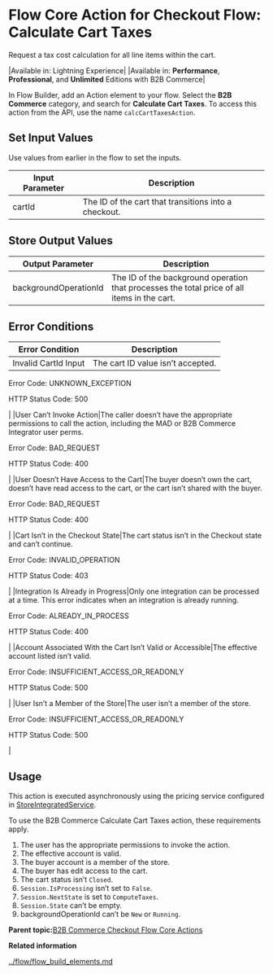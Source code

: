 # Flow Core Action for Checkout Flow: Calculate Cart Taxes

Request a tax cost calculation for all line items within the cart.

|Available in: Lightning Experience|
|Available in: **Performance**, **Professional**, and **Unlimited** Editions with B2B Commerce|

In Flow Builder, add an Action element to your flow. Select the **B2B Commerce** category, and search for **Calculate Cart Taxes**. To access this action from the API, use the name `calcCartTaxesAction`.

## Set Input Values

Use values from earlier in the flow to set the inputs.

|Input Parameter|Description|
|---------------|-----------|
|cartId|The ID of the cart that transitions into a checkout.|

## Store Output Values

|Output Parameter|Description|
|----------------|-----------|
|backgroundOperationId|The ID of the background operation that processes the total price of all items in the cart.|

## Error Conditions

|Error Condition|Description|
|---------------|-----------|
|Invalid CartId Input|The cart ID value isn’t accepted.

 Error Code: UNKNOWN\_EXCEPTION

 HTTP Status Code: 500

|
|User Can’t Invoke Action|The caller doesn’t have the appropriate permissions to call the action, including the MAD or B2B Commerce Integrator user perms.

 Error Code: BAD\_REQUEST

 HTTP Status Code: 400

|
|User Doesn’t Have Access to the Cart|The buyer doesn’t own the cart, doesn’t have read access to the cart, or the cart isn’t shared with the buyer.

 Error Code: BAD\_REQUEST

 HTTP Status Code: 400

|
|Cart Isn’t in the Checkout State|The cart status isn’t in the Checkout state and can’t continue.

 Error Code: INVALID\_OPERATION

 HTTP Status Code: 403

|
|Integration Is Already in Progress|Only one integration can be processed at a time. This error indicates when an integration is already running.

 Error Code: ALREADY\_IN\_PROCESS

 HTTP Status Code: 400

|
|Account Associated With the Cart Isn’t Valid or Accessible|The effective account listed isn’t valid.

 Error Code: INSUFFICIENT\_ACCESS\_OR\_READONLY

 HTTP Status Code: 500

|
|User Isn’t a Member of the Store|The user isn’t a member of the store.

 Error Code: INSUFFICIENT\_ACCESS\_OR\_READONLY

 HTTP Status Code: 500

|

## Usage

This action is executed asynchronously using the pricing service configured in [StoreIntegratedService](https://developer.salesforce.com/docs/atlas.en-us.object_reference.meta/object_reference/sforce_api_objects_storeintegratedservice.htm).

To use the B2B Commerce Calculate Cart Taxes action, these requirements apply.

1.  The user has the appropriate permissions to invoke the action.
2.  The effective account is valid.
3.  The buyer account is a member of the store.
4.  The buyer has edit access to the cart.
5.  The cart status isn’t `Closed`.
6.  `Session.IsProcessing` isn’t set to `False`.
7.  `Session.NextState` is set to `ComputeTaxes`.
8.  `Session.State` can’t be empty.
9.  backgroundOperationId can’t be `New` or `Running`.

**Parent topic:**[B2B Commerce Checkout Flow Core Actions](../flow/flow_ref_elements_b2b_comm_actions_list.md)

**Related information**  


[../flow/flow\_build\_elements.md](../flow/flow_build_elements.md)

